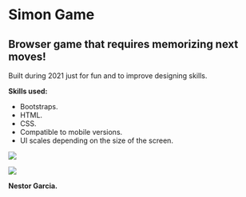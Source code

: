 # Simon Game

<h2>Browser game that requires memorizing next moves!</h2>

<p>Built during 2021 just for fun and to improve designing skills.</p>

<b>Skills used:</b>
  <p></p>
  <ul>
  <li>Bootstraps.</li>
  <li>HTML.</li>
  <li>CSS.</li>
  <li>Compatible to mobile versions.</li>
  <li>UI scales depending on the size of the screen.</li>
</ul>

![](imgs/Sample1.PNG)

![](imgs/Sample2.PNG)

<p> <b>Nestor Garcia.</b></p>

